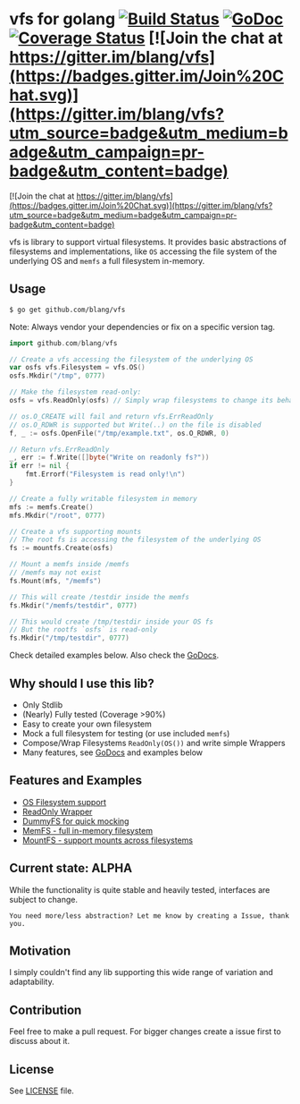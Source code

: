 vfs for golang [![Build Status](https://drone.io/github.com/blang/vfs/status.png)](https://drone.io/github.com/blang/vfs/latest) [![GoDoc](https://godoc.org/github.com/blang/vfs?status.png)](https://godoc.org/github.com/blang/vfs) [![Coverage Status](https://img.shields.io/coveralls/blang/vfs.svg)](https://coveralls.io/r/blang/vfs?branch=master) [![Join the chat at https://gitter.im/blang/vfs](https://badges.gitter.im/Join%20Chat.svg)](https://gitter.im/blang/vfs?utm_source=badge&utm_medium=badge&utm_campaign=pr-badge&utm_content=badge)
======

[![Join the chat at https://gitter.im/blang/vfs](https://badges.gitter.im/Join%20Chat.svg)](https://gitter.im/blang/vfs?utm_source=badge&utm_medium=badge&utm_campaign=pr-badge&utm_content=badge)

vfs is library to support virtual filesystems. It provides basic abstractions of filesystems and implementations, like `OS` accessing the file system of the underlying OS and `memfs` a full filesystem in-memory.

Usage
-----
```bash
$ go get github.com/blang/vfs
```
Note: Always vendor your dependencies or fix on a specific version tag.

```go
import github.com/blang/vfs
```

```go
// Create a vfs accessing the filesystem of the underlying OS
var osfs vfs.Filesystem = vfs.OS()
osfs.Mkdir("/tmp", 0777)

// Make the filesystem read-only:
osfs = vfs.ReadOnly(osfs) // Simply wrap filesystems to change its behaviour

// os.O_CREATE will fail and return vfs.ErrReadOnly
// os.O_RDWR is supported but Write(..) on the file is disabled
f, _ := osfs.OpenFile("/tmp/example.txt", os.O_RDWR, 0)

// Return vfs.ErrReadOnly
_, err := f.Write([]byte("Write on readonly fs?"))
if err != nil {
    fmt.Errorf("Filesystem is read only!\n")
}

// Create a fully writable filesystem in memory
mfs := memfs.Create()
mfs.Mkdir("/root", 0777)

// Create a vfs supporting mounts
// The root fs is accessing the filesystem of the underlying OS
fs := mountfs.Create(osfs)

// Mount a memfs inside /memfs
// /memfs may not exist
fs.Mount(mfs, "/memfs")

// This will create /testdir inside the memfs
fs.Mkdir("/memfs/testdir", 0777)

// This would create /tmp/testdir inside your OS fs
// But the rootfs `osfs` is read-only
fs.Mkdir("/tmp/testdir", 0777)
```

Check detailed examples below. Also check the [GoDocs](http://godoc.org/github.com/blang/vfs).

Why should I use this lib?
-----

- Only Stdlib
- (Nearly) Fully tested (Coverage >90%)
- Easy to create your own filesystem
- Mock a full filesystem for testing (or use included `memfs`)
- Compose/Wrap Filesystems `ReadOnly(OS())` and write simple Wrappers
- Many features, see [GoDocs](http://godoc.org/github.com/blang/vfs) and examples below

Features and Examples
-----

- [OS Filesystem support](http://godoc.org/github.com/blang/vfs#example-OsFS)
- [ReadOnly Wrapper](http://godoc.org/github.com/blang/vfs#example-RoFS)
- [DummyFS for quick mocking](http://godoc.org/github.com/blang/vfs#example-DummyFS)
- [MemFS - full in-memory filesystem](http://godoc.org/github.com/blang/vfs/memfs#example-MemFS)
- [MountFS - support mounts across filesystems](http://godoc.org/github.com/blang/vfs/mountfs#example-MountFS)

Current state: ALPHA
-----

While the functionality is quite stable and heavily tested, interfaces are subject to change. 

    You need more/less abstraction? Let me know by creating a Issue, thank you.

Motivation
-----

I simply couldn't find any lib supporting this wide range of variation and adaptability.

Contribution
-----

Feel free to make a pull request. For bigger changes create a issue first to discuss about it.

License
-----

See [LICENSE](LICENSE) file.